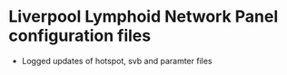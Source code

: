 # Liverpool Lymphoid Network Panel configuration files

- Logged updates of hotspot, svb and paramter files

